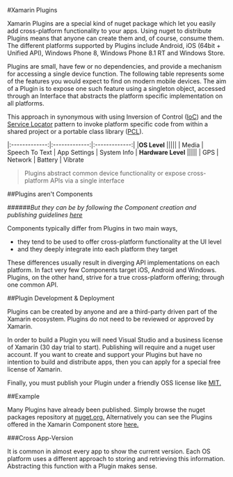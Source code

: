 #Xamarin Plugins

Xamarin Plugins are a special kind of nuget package which let you easily add cross-platform functionality to your apps. Using nuget to distribute Plugins means that anyone can create them and, of course, consume them. The different platforms supported by Plugins include Android, iOS (64bit + Unified API), Windows Phone 8, Windows Phone 8.1 RT and Windows Store.

Plugins are small, have few or no dependencies, and provide a mechanism for accessing a single device function. The following table represents some of the features you would expect to find on modern mobile devices. The aim of a Plugin is to expose one such feature using a singleton object, accessed through an Interface that abstracts the platform specific implementation on all platforms.  

This approach in synonymous with using Inversion of Control ([IoC]()) and the [Service Locator]() pattern to invoke platform specific code from within a shared project or a portable class library ([PCL]()).

|:-------------:|:-------------:|:-------------:|
|**OS Level** |||||
| Media | Speech To Text | App Settings | System Info
| **Hardware Level** |||||
| GPS | Network | Battery | Vibrate

> Plugins abstract common device functionality or expose cross-platform APIs via a single interface

##Plugins aren't Components

######*But they can be by following the Component creation and publishing guidelines [here](http://en.wikipedia.org/wiki/Service_locator_pattern)*

Components typically differ from Plugins in two main ways,  

* they tend to be used to offer cross-platform functionality at the UI level
* and they deeply integrate into each platform they target

These differences usually result in diverging API implementations on each platform. In fact very few Components target iOS, Android and Windows. Plugins, on the other hand, strive for a true cross-platform offering; through one common API.

##Plugin Development & Deployment

Plugins can be created by anyone and are a third-party driven part of the Xamarin ecosystem. Plugins do not need to be reviewed or approved by Xamarin.  

In order to build a Plugin you will need Visual Studio and a business license of Xamarin (30 day trial to start). Publishing will require and a nuget user account. If you want to create and support your Plugins but have no intention to build and distribute apps, then you can apply for a special free license of Xamarin.  

Finally, you must publish your Plugin under a friendly OSS license like [MIT.](http://en.wikipedia.org/wiki/MIT_License)

##Example

Many Plugins have already been published. Simply browse the nuget packages repository at [nuget.org.](https://www.nuget.org/packages?q=plugin+for+xamarin) Alternatively you can see the Plugins offered in the Xamarin Component store [here.]()

###Cross App-Version

It is common in almost every app to show the current version. Each OS platform uses a different approach to storing and retrieving this information. Abstracting this function with a Plugin makes sense.  



